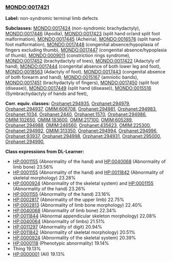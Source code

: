 
### [MONDO:0017421](http://purl.obolibrary.org/obo/MONDO_0017421)
**Label:** non-syndromic terminal limb defects

**Subclasses:** [MONDO:0017424](http://purl.obolibrary.org/obo/MONDO_0017424) (non-syndromic brachydactyly), [MONDO:0017446](http://purl.obolibrary.org/obo/MONDO_0017446) (Apodia), [MONDO:0017423](http://purl.obolibrary.org/obo/MONDO_0017423) (split hand or/and split foot malformation), [MONDO:0017445](http://purl.obolibrary.org/obo/MONDO_0017445) (Acheiria), [MONDO:0016576](http://purl.obolibrary.org/obo/MONDO_0016576) (split hand-foot malformation), [MONDO:0017448](http://purl.obolibrary.org/obo/MONDO_0017448) (congenital absence/hypoplasia of fingers excluding thumb), [MONDO:0017447](http://purl.obolibrary.org/obo/MONDO_0017447) (congenital absence/hypoplasia of thumb), [MONDO:0009011](http://purl.obolibrary.org/obo/MONDO_0009011) (constriction rings syndrome), [MONDO:0017452](http://purl.obolibrary.org/obo/MONDO_0017452) (brachydactyly of toes), [MONDO:0017422](http://purl.obolibrary.org/obo/MONDO_0017422) (Adactyly of hand), [MONDO:0017444](http://purl.obolibrary.org/obo/MONDO_0017444) (congenital absence of both lower leg and foot), [MONDO:0018563](http://purl.obolibrary.org/obo/MONDO_0018563) (Adactyly of foot), [MONDO:0017443](http://purl.obolibrary.org/obo/MONDO_0017443) (congenital absence of both forearm and hand), [MONDO:0015167](http://purl.obolibrary.org/obo/MONDO_0015167) (amniotic bands), [MONDO:0017451](http://purl.obolibrary.org/obo/MONDO_0017451) (brachydactyly of fingers), [MONDO:0017450](http://purl.obolibrary.org/obo/MONDO_0017450) (split foot (disease)), [MONDO:0017449](http://purl.obolibrary.org/obo/MONDO_0017449) (split hand (disease)), [MONDO:0015516](http://purl.obolibrary.org/obo/MONDO_0015516) (Symbrachydactyly of hands and feet), 

**Corr. equiv. classes:** [Orphanet:294935](http://www.orpha.net/ORDO/Orphanet_294935), [Orphanet:294979](http://www.orpha.net/ORDO/Orphanet_294979), [Orphanet:294937](http://www.orpha.net/ORDO/Orphanet_294937), [OMIM:606708](http://purl.obolibrary.org/obo/OMIM_606708), [Orphanet:294981](http://www.orpha.net/ORDO/Orphanet_294981), [Orphanet:294983](http://www.orpha.net/ORDO/Orphanet_294983), [Orphanet:1034](http://www.orpha.net/ORDO/Orphanet_1034), [Orphanet:2440](http://www.orpha.net/ORDO/Orphanet_2440), [Orphanet:1570](http://www.orpha.net/ORDO/Orphanet_1570), [Orphanet:294986](http://www.orpha.net/ORDO/Orphanet_294986), [OMIM:102650](http://purl.obolibrary.org/obo/OMIM_102650), [OMIM:183600](http://purl.obolibrary.org/obo/OMIM_183600), [OMIM:217100](http://purl.obolibrary.org/obo/OMIM_217100), [OMIM:605289](http://purl.obolibrary.org/obo/OMIM_605289), [Orphanet:294988](http://www.orpha.net/ORDO/Orphanet_294988), [OMIM:246560](http://purl.obolibrary.org/obo/OMIM_246560), [Orphanet:435623](http://www.orpha.net/ORDO/Orphanet_435623), [OMIM:225300](http://purl.obolibrary.org/obo/OMIM_225300), [Orphanet:294992](http://www.orpha.net/ORDO/Orphanet_294992), [OMIM:313350](http://purl.obolibrary.org/obo/OMIM_313350), [Orphanet:294994](http://www.orpha.net/ORDO/Orphanet_294994), [Orphanet:294996](http://www.orpha.net/ORDO/Orphanet_294996), [Orphanet:93937](http://www.orpha.net/ORDO/Orphanet_93937), [Orphanet:294998](http://www.orpha.net/ORDO/Orphanet_294998), [Orphanet:294931](http://www.orpha.net/ORDO/Orphanet_294931), [Orphanet:295000](http://www.orpha.net/ORDO/Orphanet_295000), [Orphanet:294990](http://www.orpha.net/ORDO/Orphanet_294990), 

**Class expressions from DL-Learner:**

- [HP:0001155](http://purl.obolibrary.org/obo/HP_0001155) (Abnormality of the hand) and [HP:0040068](http://purl.obolibrary.org/obo/HP_0040068) (Abnormality of limb bone) 23.56%
- [HP:0001155](http://purl.obolibrary.org/obo/HP_0001155) (Abnormality of the hand) and [HP:0011842](http://purl.obolibrary.org/obo/HP_0011842) (Abnormality of skeletal morphology) 23.28%
- [HP:0000924](http://purl.obolibrary.org/obo/HP_0000924) (Abnormality of the skeletal system) and [HP:0001155](http://purl.obolibrary.org/obo/HP_0001155) (Abnormality of the hand) 23.26%
- [HP:0001155](http://purl.obolibrary.org/obo/HP_0001155) (Abnormality of the hand) 23.16%
- [HP:0002817](http://purl.obolibrary.org/obo/HP_0002817) (Abnormality of the upper limb) 22.75%
- [HP:0002813](http://purl.obolibrary.org/obo/HP_0002813) (Abnormality of limb bone morphology) 22.40%
- [HP:0040068](http://purl.obolibrary.org/obo/HP_0040068) (Abnormality of limb bone) 22.34%
- [HP:0011844](http://purl.obolibrary.org/obo/HP_0011844) (Abnormal appendicular skeleton morphology) 22.08%
- [HP:0040064](http://purl.obolibrary.org/obo/HP_0040064) (Abnormality of limbs) 21.51%
- [HP:0011297](http://purl.obolibrary.org/obo/HP_0011297) (Abnormality of digit) 20.94%
- [HP:0011842](http://purl.obolibrary.org/obo/HP_0011842) (Abnormality of skeletal morphology) 20.51%
- [HP:0000924](http://purl.obolibrary.org/obo/HP_0000924) (Abnormality of the skeletal system) 20.39%
- [HP:0000118](http://purl.obolibrary.org/obo/HP_0000118) (Phenotypic abnormality) 19.14%
- Thing 19.13%
- [HP:0000001](http://purl.obolibrary.org/obo/HP_0000001) (All) 19.13%


